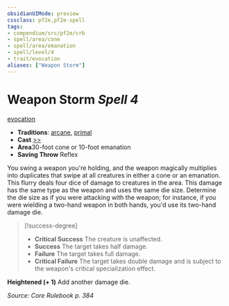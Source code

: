 ```yaml
---
obsidianUIMode: preview
cssclass: pf2e,pf2e-spell
tags:
- compendium/src/pf2e/crb
- spell/area/cone
- spell/area/emanation
- spell/level/4
- trait/evocation
aliases: ["Weapon Storm"]
---
```

# Weapon Storm *Spell 4*   
[evocation](../../rules/traits/evocation.md)  

- **Traditions**: [arcane](../../rules/traits/arcane.md), [primal](../../rules/traits/primal.md)
- **Cast** [>>](../../rules/core-rulebook/chapter-9-playing-the-game.md#Actions "Two-Action") 
- **Area**30-foot cone or 10-foot emanation
- **Saving Throw** Reflex

You swing a weapon you're holding, and the weapon magically multiplies into duplicates that swipe at all creatures in either a cone or an emanation. This flurry deals four dice of damage to creatures in the area. This damage has the same type as the weapon and uses the same die size. Determine the die size as if you were attacking with the weapon; for instance, if you were wielding a two-hand weapon in both hands, you'd use its two-hand damage die.

> [!success-degree] 
> - **Critical Success** The creature is unaffected.
> - **Success** The target takes half damage.
> - **Failure** The target takes full damage.
> - **Critical Failure** The target takes double damage and is subject to the weapon's critical specialization effect.

**Heightened (+ 1)** Add another damage die.

*Source: Core Rulebook p. 384*